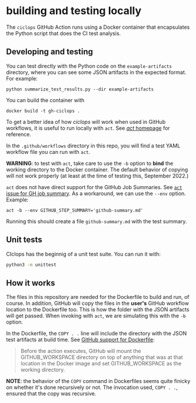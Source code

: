 # building and testing locally

The `ciclops` GitHub Action runs using a Docker container that encapsulates the
Python script that does the CI test analysis.

## Developing and testing

You can test directly with the Python code on the `example-artifacts` directory,
where you can see some JSON artifacts in the expected format. For example:

``` shell
python summarize_test_results.py --dir example-artifacts
```

You can build the container with

``` shell
docker build -t gh-ciclops .
```

To get a better idea of how *ciclops* will work when used in GitHub workflows,
it is useful to run locally with `act`. See
[*act* homepage](https://github.com/nektos/act) for reference.

In the `.github/workflows` directory in this repo, you will find a test YAML
workflow file you can run with `act`.

**WARNING**: to test with `act`, take care to use the `-b` option to **bind**
the working directory to the Docker container. The default behavior of copying
will not work properly (at least at the time of testing this, September 2022.)

`act` does not have direct support for the GitHub Job Summaries.
See [`act` issue for GH job summary](https://github.com/nektos/act/issues/1187).
As a workaround, we can use the `--env` option. Example:

``` shell
act -b --env GITHUB_STEP_SUMMARY='github-summary.md'
```

Running this should create a file `github-summary.md` with the test summary.

## Unit tests

CIclops has the beginnig of a unit test suite. You can run it with:

``` sh
python3 -m unittest
```

## How it works

The files in this repository are needed for the Dockerfile to build and run, of
course. In addition, GitHub will copy the files in the **user's** GitHub
workflow location to the Dockerfile too. This is how the folder with the JSON
artifacts will get passed. When invoking with `act`, we are simulating this with
the `-b` option.

In the Dockerfile, the `COPY . .` line will include the directory with the
JSON test artifacts at build time.
See [GitHub support for Dockerfile](https://docs.github.com/en/actions/creating-actions/dockerfile-support-for-github-actions):

> Before the action executes, GitHub will mount the GITHUB_WORKSPACE directory
> on top of anything that was at that location in the Docker image and set
> GITHUB_WORKSPACE as the working directory.

**NOTE**: the behavior of the `COPY` command in Dockerfiles seems quite
finicky on whether it's done recursively or not. The invocation used,
`COPY . .`, ensured that the copy was recursive.
